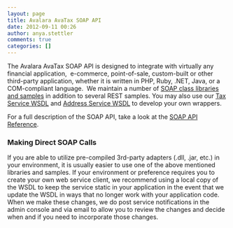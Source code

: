 ```yaml
---
layout: page
title: Avalara AvaTax SOAP API
date: 2012-09-11 00:26
author: anya.stettler
comments: true
categories: []
---
```

The Avalara AvaTax SOAP API is designed to integrate with virtually any financial application,  e-commerce, point-of-sale, custom-built or other third-party application, whether it is written in PHP, Ruby, .NET, Java, or a COM-compliant language.  We maintain a number of <a href="/api-docs/api-sample-code">SOAP class libraries and samples</a> in addition to several REST samples. You may also use our <a href="https://development.avalara.net/tax/taxsvc.wsdl">Tax Service WSDL</a> and <a href="https://development.avalara.net/address/addresssvc.wsdl">Address Service WSDL</a> to develop your own wrappers.

For a full description of the SOAP API, take a look at the <a href="/wp-content/apireference/beta/#avatax-rest-api">SOAP API Reference</a>.
<h3>Making Direct SOAP Calls</h3>
If you are able to utilize pre-compiled 3rd-party adapters (.dll, .jar, etc.) in your environment, it is usually easier to use one of the above mentioned libraries and samples. If your environment or preference requires you to create your own web service client, we recommend using a local copy of the WSDL to keep the service static in your application in the event that we update the WSDL in ways that no longer work with your application code. When we make these changes, we do post service notifications in the admin console and via email to allow you to review the changes and decide when and if you need to incorporate those changes.
